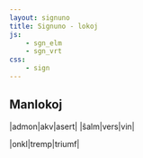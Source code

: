 ```yaml
---
layout: signuno
title: Signuno - lokoj
js:
    - sgn_elm
    - sgn_vrt
css:
    - sign
---
```


<!--

https://www.sutton-signwriting.io/signmaker
-->


## Manlokoj

<div id="gestoj">

|admon|akv|asert|
|ŝalm|vers|vin|

|onkl|tremp|triumf|

</div>


<script>


function sintezo(vort) {
    // korekto de pozicio estu duona grandecdiferenco
    // tiel ke mezpunktoj koincidos
    function delta(s1,s2) {
        const g1 = ssw.ttf.fsw.symbolSize(s1);
        const g2 = ssw.ttf.fsw.symbolSize(s2);
        if (g1&&g2)
            return [g2[0]-g1[0],g2[1]-g1[1]];
    }

    // trovu simbolon de certa tipo/intervalo en gesto
    /*
    intervaloj de simboltipoj vd. ĉap. 2.3.3 en
    https://datatracker.ietf.org/doc/id/draft-slevinski-formal-signwriting-09.html#name-formal-signwriting-in-ascii
    all symbols 	S100 - S38b 	U+40001 -U+4F480
    writing 	    S100 - S37e 	U+40001 -U+4EFA0
    --
    hand 	        S100 - S204 	U+40001 -U+461E0
    movement 	    S205 - S2f6 	U+461E1 -U+4BCA0
    dynamic 	    S2f7 - S2fe 	U+4BCA1 -U+4BFA0
    head 	        S2ff - S36c 	U+4BFA1 -U+4E8E0
    hcenter 	    S2ff - S36c 	U+4BFA1 -U+4E8E0
    vcenter 	    S2ff - S375 	U+4BFA1 -U+4EC40
    trunk 	        S36d - S375 	U+4E8E1 -U+4EC40
    limb 	        S376 - S37e 	U+4EC41 -U+4EFA0
    location 	    S37f - S386 	U+4EFA1 -U+4F2A0
    punctuation 	S387 - S38b 	U+4F2A1 -U+4F480
    */
    function trovu_smb(parsed,xde=0x15a,xal=0x15a,i0=0) {
        for (let i=i0; i<parsed.spatials.length; i++) {
            const s = parsed.spatials[i];
            const hex = parseInt(s.symbol.substring(1,4),16)
            if (xde <= hex && hex <= xal) {
                return i;
            };
        }
        return -1;
    }

    // distanco inter la mezpunktoj de du simboloj
    // (tiom ni ŝovas ĉiujn simbolojn, kiujn ni volas enmeti en la geston)
    function dist(s1,s2) {
        if (s1 && s2) {
            // simbolgrandcoj
            const g1 = ssw.ttf.fsw.symbolSize(s1.symbol);
            const g2 = ssw.ttf.fsw.symbolSize(s2.symbol);
            // simbolmezpunktoj
            const M1 = [s1.coord[0]+g1[0]/2,
                        s1.coord[1]+g1[1]/2];
            const M2 = [s2.coord[0]+g2[0]/2,
                        s2.coord[1]+g2[1]/2];
            return [M2[0]-M1[0],M2[1]-M1[1]];
        }
    }

    // trovu en vortaro
    const formulo = sgn_vrt[vort];
    if (formulo) {
        const pj = formulo.split('@');
        // literformulo (a..Z)
        const lf = sgn_elm[pj[0]]
        // poziciformulo (@00..@64)
        const pf = sgn_elm['@'+pj[1]];
        console.debug("l: "+lf+ " p: "+pf);
        if (lf[0] == 'S') {

            // analizu la literon kaj la manlokon (geston)
            lp = ssw.fsw.parse.symbol(lf);
            pp = ssw.fsw.parse.sign(pf);

            pp.spatials.forEach((s,i) => {
                if (s.symbol.substring(0,4) == 'S15a') {
                    // anstataŭigu la platan manon per la speciala mansigno de la litero
                    const d = delta(s.symbol,lp.symbol); // grandecdiferenco de la du mansignoj
                    // korektu je duono de d
                    s.coord = [
                        Math.trunc(s.coord[0]-d[0]/2),
                        Math.trunc(s.coord[1]-d[1]/2)];

                    s.symbol = lp.symbol.substring(0,4)+s.symbol.substring(4,6);
                    //pp.spatials[i] = s;
                }
            });
            return ssw.ttf.fsw.signNormalize(ssw.fsw.compose.sign(pp));
/*
            // se la litero estas unuopa simbolo, ni povas
            // simple anstatŭigi la bazon (S999)
            // sed evtl. adaptu la poziciojn laŭ simbolgrandeco
            const gesto = pf
                .replace(/S15a([0-9a-z]{2})(\d{3})x(\d{3})/ig,
                    (m,s,l,a) => {
                        const d = delta(`S15a${s}`,lf);
                        const x = Math.trunc(parseInt(l)-d[0]/2);
                        const y = Math.trunc(parseInt(a)-d[1]/2);
                        const nova = `${lf.substring(0,4)}${s}${x}x${y}`;
                        return nova;
                    });
            return ssw.ttf.fsw.signNormalize(gesto);
            */
        } else {
            // se la litero konsistas el kelkaj simboloj (ekz-mano+movo),
            // ni devas ĉiujn kopii kune, sed reletive al la mezpunktoj
            // de la du manoj

            // ni unue trovu la mansimbolon (S100..S204) en lf
            // la aliaj estas supoze la fingro/manmovaj simboloj
            //lf.match(/S[12])...

            // analizu la litersignon kaj la manlokon (geston)
            lp = ssw.fsw.parse.sign(lf);
            pp = ssw.fsw.parse.sign(pf);

            //const gmano = trovu_smb(pp,0x15a,0x15a);

            // la litersignoj havu nur unu manosimbolon
            // la aliaj estas movoj
            const li = trovu_smb(lp,0x100,0x204);
            lmano = (li>=0)? lp.spatials[li] : undefined;

            pp.spatials.forEach((s,i) => {
                // ni unue anstataŭigas la manon kaj korektas la pozicion
                if (s.symbol.substring(0,4) == 'S15a') {
                    const d = delta(s.symbol,lmano.symbol);
                    s.coord = [
                        Math.trunc(s.coord[0]-d[0]/2),
                        Math.trunc(s.coord[1]-d[1]/2)];

                    s.symbol = lmano.symbol.substring(0,4)+s.symbol.substring(4,6);
                }

                // ni nun aldonas ĉiujn aliajn simbolojn el lf movante ilin...
                const dmov = dist(s,lmano);
                let j = trovu_smb(lp,0x205,0x2fe);
                while (j>=0) {
                    const s = lp.spatials[j];
                    const coord = [
                        Math.trunc(s.coord[0]+dmov[0]),
                        Math.trunc(s.coord[1]+dmov[1])];
                    pp.spatials.push({
                        coord: coord,
                        symbol: s.symbol
                    });
                    j = trovu_smb(lp,0x205,0x2fe,j+1);
                }
            });

/*
            // ni unue anstataŭigas la manon kaj korektas la pozicion
            let gesto = pf
                .replace(/S15a([0-9a-z]{2})(\d{3})x(\d{3})/ig,
                    (m,s,l,a) => {
                        const d = delta(`S15a${s}`,lf.substring(M2,M2+6));
                        const x = Math.trunc(parseInt(l)-d[0]/2);
                        const y = Math.trunc(parseInt(a)-d[1]/2);
                        const nova = `${lf.substring(M1,M1+4)}${s}${x}x${y}`;
                        return nova;
                    });
*/

            return ssw.ttf.fsw.signNormalize(ssw.fsw.compose.sign(pp));
        }
    }
}

signune(()=>{
    const abc = document.querySelectorAll("#gestoj table tr")
        .forEach((tr) => {
            // kopiu la tabellinion
            const _tr = tr.cloneNode(true);
            // traduku al Signuno
           for (const td of _tr.children) {
              // trovu tekstojn de la ĉeloj en la vortaro
              // forigu (...) antaŭe
              const text = td.textContent;
              const sgn = sintezo(text);
              if (sgn) {
                td.setAttribute("data-sgn",sgn);
              }
           }
           tr.insertAdjacentElement("afterend",_tr)
        });
},0);
</script>

